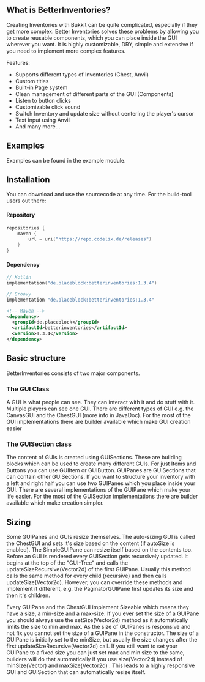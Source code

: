 ## What is BetterInventories?
Creating Inventories with Bukkit can be quite complicated, especially if they get more complex.
Better Inventories solves these problems by allowing you to create reusable components, which
you can place inside the GUI wherever you want. It is highly customizable, DRY, simple and extensive
if you need to implement more complex features.

Features:
- Supports different types of Inventories (Chest, Anvil)
- Custom titles
- Built-in Page system
- Clean management of different parts of the GUI (Components)
- Listen to button clicks
- Customizable click sound
- Switch Inventory and update size without centering the player's cursor
- Text input using Anvil
- And many more...

## Examples
Examples can be found in the example module.

## Installation
You can download and use the sourcecode at any time.
For the build-tool users out there:
#### Repository
```kotlin
repositories {
    maven {
        url = uri("https://repo.codelix.de/releases")
    }
}
```
#### Dependency
```kotlin
// Kotlin
implementation("de.placeblock:betterinventories:1.3.4")
```
```groovy
// Groovy
implementation "de.placeblock:betterinventories:1.3.4"
```
```xml
<!-- Maven -->
<dependency>
  <groupId>de.placeblock</groupId>
  <artifactId>betterinventories</artifactId>
  <version>1.3.4</version>
</dependency>
```

## Basic structure

BetterInventories consists of two major components.

### The GUI Class
A GUI is what people can see. They can interact with it and do stuff with it. Multiple players can see one GUI.
There are different types of GUI e.g. the CanvasGUI and the ChestGUI (more info in JavaDoc). For the most of the GUI 
implementations there are builder available which make GUI creation easier

### The GUISection class
The content of GUIs is created using GUISections. These are building blocks which can be 
used to create many different GUIs. For just Items and Buttons you can use GUIItem or 
GUIButton. GUIPanes are GUISections that can contain other GUISections. If you want to 
structure your inventory with a left and right half you can use two GUIPanes which you 
place inside your GUI. There are several implementations of the GUIPane which make 
your life easier. For the most of the GUISection implementations there are builder available 
which make creation simpler.

## Sizing
Some GUIPanes and GUIs resize themselves. The auto-sizing GUI is called the ChestGUI and 
sets it's size based on the content (if autoSize is enabled). The SimpleGUIPane can resize 
itself based on the contents too.
Before an GUI is rendered every GUISection gets recursively updated. It begins at the top 
of the "GUI-Tree" and calls the updateSizeRecursive(Vector2d) of the first GUIPane. 
Usually this method calls the same method for every child (recursive) and then calls 
updateSize(Vector2d). However, you can override these methods and implement it different, 
e.g. the PaginatorGUIPane first updates its size and then it's children.

Every GUIPane and the ChestGUI implement Sizeable which means they have a size, a 
min-size and a max-size. If you ever set the size of a GUIPane you should always use 
the setSize(Vector2d) method as it automatically limits the size to min and max. 
As the size of GUIPanes is responsive and not fix you cannot set the size of a GUIPane 
in the constructor. The size of a GUIPane is initially set to the minSize, but usually 
the size changes after the first updateSizeRecursive(Vector2d) call. If you still want 
to set your GUIPane to a fixed size you can just set max and min size to the same, 
builders will do that automatically if you use size(Vector2d) instead of minSize(Vector) 
and maxSize(Vector2d) .
This leads to a highly responsive GUI and GUISection that can automatically resize itself.